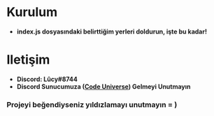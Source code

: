 # Kurulum

<ul> 
  <li><b>index.js dosyasındaki belirttiğim yerleri doldurun, işte bu kadar!</b></li>
</ul>

# Iletişim

<ul> 
  <li><b>Discord: Lûcy#8744</b></li>
  <li><b>Discord Sunucumuza (<a href="https://discord.gg/sJw7hTDQED" rel="nofollow">Code Universe</a>) Gelmeyi Unutmayın</b></li>
</ul>


### Projeyi beğendiyseniz yıldızlamayı unutmayın = )
